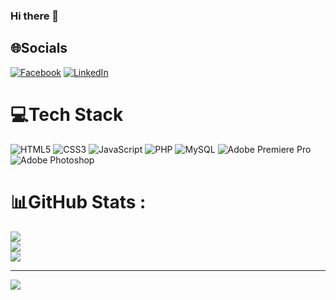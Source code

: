 ### Hi there 👋

<!--
**mytrithanh/mytrithanh** is a ✨ _special_ ✨ repository because its `README.md` (this file) appears on your GitHub profile.

Here are some ideas to get you started:

- 🔭 I’m currently working on ...
- 🌱 I’m currently learning ...
- 👯 I’m looking to collaborate on ...
- 🤔 I’m looking for help with ...
- 💬 Ask me about ...
- 📫 How to reach me: ...
- 😄 Pronouns: ...
- ⚡ Fun fact: ...
-->


## 🌐Socials
[![Facebook](https://img.shields.io/badge/Facebook-%231877F2.svg?logo=Facebook&logoColor=white)](https://facebook.com/BluMTT) [![LinkedIn](https://img.shields.io/badge/LinkedIn-%230077B5.svg?logo=linkedin&logoColor=white)](https://linkedin.com/in/thanhdev) 

# 💻Tech Stack
![HTML5](https://img.shields.io/badge/html5-%23E34F26.svg?style=flat-square&logo=html5&logoColor=white) ![CSS3](https://img.shields.io/badge/css3-%231572B6.svg?style=flat-square&logo=css3&logoColor=white) ![JavaScript](https://img.shields.io/badge/javascript-%23323330.svg?style=flat-square&logo=javascript&logoColor=%23F7DF1E) ![PHP](https://img.shields.io/badge/php-%23777BB4.svg?style=flat-square&logo=php&logoColor=white) ![MySQL](https://img.shields.io/badge/mysql-%2300f.svg?style=flat-square&logo=mysql&logoColor=white) ![Adobe Premiere Pro](https://img.shields.io/badge/Adobe%20Premiere%20Pro-9999FF.svg?style=flat-square&logo=Adobe%20Premiere%20Pro&logoColor=white) ![Adobe Photoshop](https://img.shields.io/badge/adobephotoshop-%2331A8FF.svg?style=flat-square&logo=adobephotoshop&logoColor=white)
# 📊GitHub Stats :
![](https://github-readme-stats.vercel.app/api?username=mytrithanh&theme=react&hide_border=false&include_all_commits=false&count_private=false)<br/>
![](https://github-readme-streak-stats.herokuapp.com/?user=mytrithanh&theme=react&hide_border=false)<br/>
![](https://github-readme-stats.vercel.app/api/top-langs/?username=mytrithanh&theme=react&hide_border=false&include_all_commits=false&count_private=false&layout=compact)

---
[![](https://visitcount.itsvg.in/api?id=mytrithanh&icon=0&color=0)](https://visitcount.itsvg.in)

